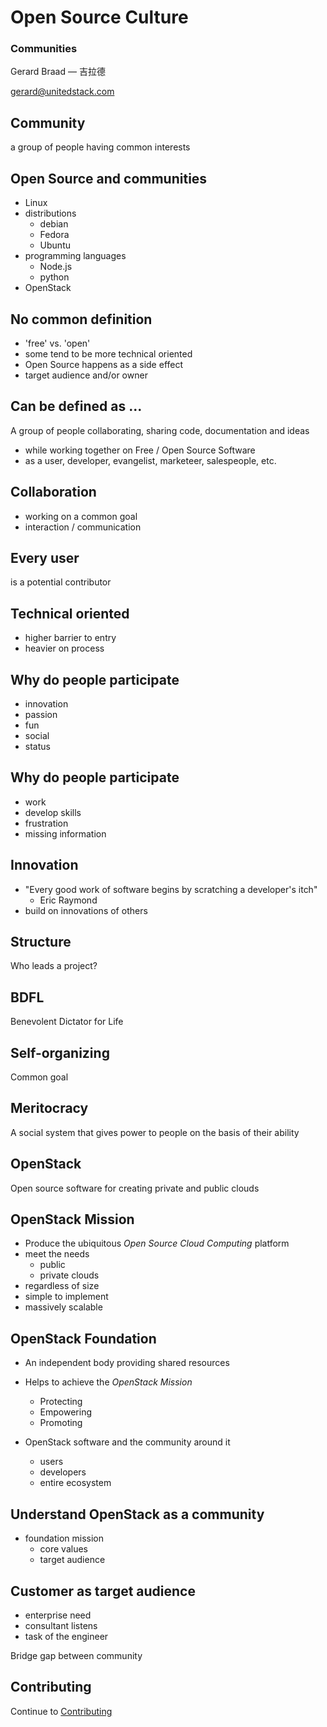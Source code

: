 # Open Source Culture

### Communities
Gerard Braad — 吉拉德

gerard@unitedstack.com


## Community
a group of people having common interests


## Open Source and communities

  * Linux
  * distributions
    * debian
    * Fedora
    * Ubuntu
  * programming languages
    * Node.js
    * python
  * OpenStack


## No common definition

  * 'free' vs. 'open'
  * some tend to be more technical oriented
  * Open Source happens as a side effect
  * target audience and/or owner


## Can be defined as ...
A group of people collaborating, sharing code, documentation and ideas

  * while working together on Free / Open Source Software
  * as a user, developer, evangelist, marketeer, salespeople, etc.


## Collaboration

  * working on a common goal
  * interaction / communication


## Every user
is a potential contributor


## Technical oriented

  * higher barrier to entry
  * heavier on process


## Why do people participate

  * innovation
  * passion
  * fun
  * social
  * status


## Why do people participate

  * work
  * develop skills
  * frustration
  * missing information


## Innovation

  * "Every good work of software begins by scratching a developer's itch"
    - Eric Raymond
  * build on innovations of others


## Structure
Who leads a project?


## BDFL
Benevolent Dictator for Life


## Self-organizing
Common goal


## Meritocracy
A social system that gives power to people on the basis of their ability


## OpenStack
Open source software for creating private and public clouds


## OpenStack Mission

  * Produce the ubiquitous
    _Open Source Cloud Computing_ platform
  * meet the needs
    * public
    * private clouds
  * regardless of size
  * simple to implement
  * massively scalable


## OpenStack Foundation

  * An independent body providing shared resources
  * Helps to achieve the _OpenStack Mission_
    * Protecting
    * Empowering
    * Promoting

  * OpenStack software and the community around it
    * users
    * developers
    * entire ecosystem


## Understand OpenStack as a community

  * foundation mission
    * core values
    * target audience


## Customer as target audience

  * enterprise need
  * consultant listens
  * task of the engineer

Bridge gap between community


## Contributing
Continue to [Contributing](./04-contributing.html)
